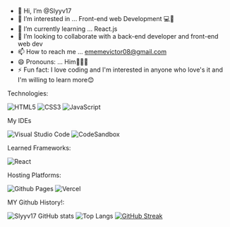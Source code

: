 - 👋 Hi, I’m @Slyyv17
- 👀 I’m interested in ... Front-end web Development 💻🖤
- 🌱 I’m currently learning ... React.js
- 💞️ I’m looking to collaborate with a back-end developer and front-end web dev
- 📫 How to reach me ... ememevictor08@gmail.com 
- 😄 Pronouns: ... Him🧍🏾‍♂️
- ⚡ Fun fact: I love coding and I'm interested in anyone who love's it and I'm willing to learn more😊

<!---
Slyyv17/Slyyv17 is a ✨ special ✨ repository because its `README.md` (this file) appears on your GitHub profile.
You can click the Preview link to take a look at your changes.
--->

Technologies:

![HTML5](https://img.shields.io/badge/html5-%23E34F26.svg?style=for-the-badge&logo=html5&logoColor=white)
![CSS3](https://img.shields.io/badge/css3-%231572B6.svg?style=for-the-badge&logo=css3&logoColor=white)
![JavaScript](https://img.shields.io/badge/javascript-%23323330.svg?style=for-the-badge&logo=javascript&logoColor=%23F7DF1E)

My IDEs

![Visual Studio Code](https://img.shields.io/badge/Visual%20Studio%20Code-0078d7.svg?style=for-the-badge&logo=visual-studio-code&logoColor=white)
![CodeSandbox](https://img.shields.io/badge/Codesandbox-040404?style=for-the-badge&logo=codesandbox&logoColor=DBDBDB)

Learned Frameworks:

![React](https://img.shields.io/badge/react-%2320232a.svg?style=for-the-badge&logo=react&logoColor=%2361DAFB)

Hosting Platforms:

![Github Pages](https://img.shields.io/badge/github%20pages-121013?style=for-the-badge&logo=github&logoColor=white)
![Vercel](https://img.shields.io/badge/vercel-%23000000.svg?style=for-the-badge&logo=vercel&logoColor=white)

MY Github History!:

![Slyyv17 GitHub stats](https://github-readme-stats.vercel.app/api?username=Slyyv17&show_icons=true&theme=radical)
![Top Langs](https://github-readme-stats.vercel.app/api/top-langs/?username=Slyyv17&layout=compact)
[![GitHub Streak](https://streak-stats.demolab.com/?user=Slyyv17&theme=highcontrast)](https://git.io/streak-stats)
